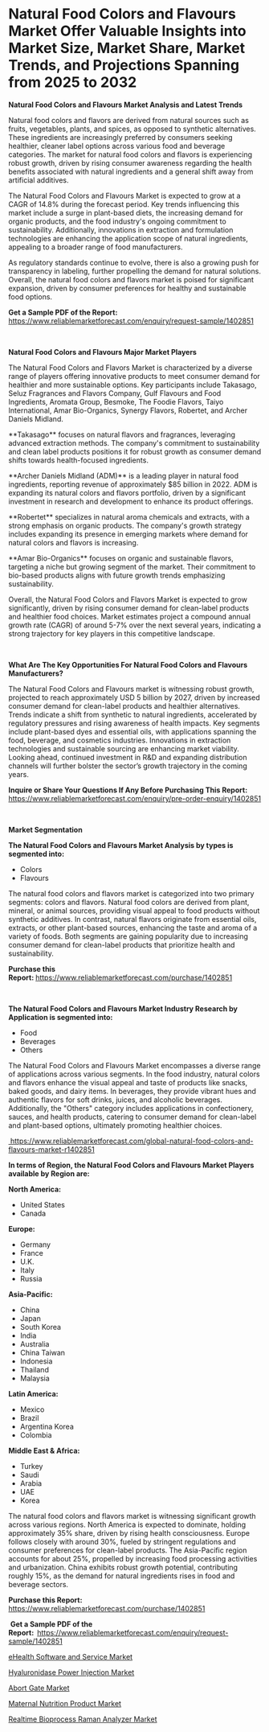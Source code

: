 <p><h1>Natural Food Colors and Flavours Market Offer Valuable Insights into Market Size, Market Share, Market Trends, and Projections Spanning from 2025 to 2032</h1></p><p><strong>Natural Food Colors and Flavours Market Analysis and Latest Trends</strong></p>
<p><p>Natural food colors and flavors are derived from natural sources such as fruits, vegetables, plants, and spices, as opposed to synthetic alternatives. These ingredients are increasingly preferred by consumers seeking healthier, cleaner label options across various food and beverage categories. The market for natural food colors and flavors is experiencing robust growth, driven by rising consumer awareness regarding the health benefits associated with natural ingredients and a general shift away from artificial additives.</p><p>The Natural Food Colors and Flavours Market is expected to grow at a CAGR of 14.8% during the forecast period. Key trends influencing this market include a surge in plant-based diets, the increasing demand for organic products, and the food industry's ongoing commitment to sustainability. Additionally, innovations in extraction and formulation technologies are enhancing the application scope of natural ingredients, appealing to a broader range of food manufacturers.</p><p>As regulatory standards continue to evolve, there is also a growing push for transparency in labeling, further propelling the demand for natural solutions. Overall, the natural food colors and flavors market is poised for significant expansion, driven by consumer preferences for healthy and sustainable food options.</p></p>
<p><strong>Get a Sample PDF of the Report:&nbsp;</strong> <a href="https://www.reliablemarketforecast.com/enquiry/request-sample/1402851?utm_campaign=1893&utm_medium=2&utm_source=Github&utm_content=ia&utm_term=28032025&utm_id=natural-food-colors-and-flavours">https://www.reliablemarketforecast.com/enquiry/request-sample/1402851</a></p>
<p>&nbsp;</p>
<p><strong>Natural Food Colors and Flavours Major Market Players</strong></p>
<p><p>The Natural Food Colors and Flavors Market is characterized by a diverse range of players offering innovative products to meet consumer demand for healthier and more sustainable options. Key participants include Takasago, Seluz Fragrances and Flavors Company, Gulf Flavours and Food Ingredients, Aromata Group, Besmoke, The Foodie Flavors, Taiyo International, Amar Bio-Organics, Synergy Flavors, Robertet, and Archer Daniels Midland.</p><p>**Takasago** focuses on natural flavors and fragrances, leveraging advanced extraction methods. The company's commitment to sustainability and clean label products positions it for robust growth as consumer demand shifts towards health-focused ingredients. </p><p>**Archer Daniels Midland (ADM)** is a leading player in natural food ingredients, reporting revenue of approximately $85 billion in 2022. ADM is expanding its natural colors and flavors portfolio, driven by a significant investment in research and development to enhance its product offerings.</p><p>**Robertet** specializes in natural aroma chemicals and extracts, with a strong emphasis on organic products. The company's growth strategy includes expanding its presence in emerging markets where demand for natural colors and flavors is increasing. </p><p>**Amar Bio-Organics** focuses on organic and sustainable flavors, targeting a niche but growing segment of the market. Their commitment to bio-based products aligns with future growth trends emphasizing sustainability.</p><p>Overall, the Natural Food Colors and Flavors Market is expected to grow significantly, driven by rising consumer demand for clean-label products and healthier food choices. Market estimates project a compound annual growth rate (CAGR) of around 5-7% over the next several years, indicating a strong trajectory for key players in this competitive landscape.</p></p>
<p>&nbsp;</p>
<p><strong>What Are The Key Opportunities For Natural Food Colors and Flavours Manufacturers?</strong></p>
<p><p>The Natural Food Colors and Flavours market is witnessing robust growth, projected to reach approximately USD 5 billion by 2027, driven by increased consumer demand for clean-label products and healthier alternatives. Trends indicate a shift from synthetic to natural ingredients, accelerated by regulatory pressures and rising awareness of health impacts. Key segments include plant-based dyes and essential oils, with applications spanning the food, beverage, and cosmetics industries. Innovations in extraction technologies and sustainable sourcing are enhancing market viability. Looking ahead, continued investment in R&D and expanding distribution channels will further bolster the sector’s growth trajectory in the coming years.</p></p>
<p><strong>Inquire or Share Your Questions If Any Before Purchasing This Report:</strong> <a href="https://www.reliablemarketforecast.com/enquiry/pre-order-enquiry/1402851?utm_campaign=1893&utm_medium=2&utm_source=Github&utm_content=ia&utm_term=28032025&utm_id=natural-food-colors-and-flavours">https://www.reliablemarketforecast.com/enquiry/pre-order-enquiry/1402851</a></p>
<p>&nbsp;</p>
<p><strong>Market Segmentation</strong></p>
<p><strong>The Natural Food Colors and Flavours Market Analysis by types is segmented into:</strong></p>
<p><ul><li>Colors</li><li>Flavours</li></ul></p>
<p><p>The natural food colors and flavors market is categorized into two primary segments: colors and flavors. Natural food colors are derived from plant, mineral, or animal sources, providing visual appeal to food products without synthetic additives. In contrast, natural flavors originate from essential oils, extracts, or other plant-based sources, enhancing the taste and aroma of a variety of foods. Both segments are gaining popularity due to increasing consumer demand for clean-label products that prioritize health and sustainability.</p></p>
<p><strong>Purchase this Report:&nbsp;</strong><a href="https://www.reliablemarketforecast.com/purchase/1402851?utm_campaign=1893&utm_medium=2&utm_source=Github&utm_content=ia&utm_term=28032025&utm_id=natural-food-colors-and-flavours">https://www.reliablemarketforecast.com/purchase/1402851</a></p>
<p>&nbsp;</p>
<p><strong>The Natural Food Colors and Flavours Market Industry Research by Application is segmented into:</strong></p>
<p><ul><li>Food</li><li>Beverages</li><li>Others</li></ul></p>
<p><p>The Natural Food Colors and Flavours Market encompasses a diverse range of applications across various segments. In the food industry, natural colors and flavors enhance the visual appeal and taste of products like snacks, baked goods, and dairy items. In beverages, they provide vibrant hues and authentic flavors for soft drinks, juices, and alcoholic beverages. Additionally, the "Others" category includes applications in confectionery, sauces, and health products, catering to consumer demand for clean-label and plant-based options, ultimately promoting healthier choices.</p></p>
<p><a href="https://www.reliablemarketforecast.com/global-natural-food-colors-and-flavours-market-r1402851?utm_campaign=1893&utm_medium=2&utm_source=Github&utm_content=ia&utm_term=28032025&utm_id=natural-food-colors-and-flavours">&nbsp;https://www.reliablemarketforecast.com/global-natural-food-colors-and-flavours-market-r1402851</a></p>
<p><strong>In terms of Region, the Natural Food Colors and Flavours Market Players available by Region are:</strong></p>
<p>
    <p> <strong> North America: </strong>
        <ul>
            <li>United States</li>
            <li>Canada</li>
        </ul>
        </p> 
    <p> <strong> Europe: </strong>
        <ul>
            <li>Germany</li>
            <li>France</li>
            <li>U.K.</li>
            <li>Italy</li>
            <li>Russia</li>
        </ul>
        </p> 
    <p> <strong> Asia-Pacific: </strong>
        <ul>
            <li>China</li>
            <li>Japan</li>
            <li>South Korea</li>
            <li>India</li>
            <li>Australia</li>
            <li>China Taiwan</li>
            <li>Indonesia</li>
            <li>Thailand</li>
            <li>Malaysia</li>
        </ul>
        </p> 
    <p> <strong> Latin America: </strong>
        <ul>
            <li>Mexico</li>
            <li>Brazil</li>
            <li>Argentina Korea</li>
            <li>Colombia</li>
        </ul>
        </p> 
    <p> <strong> Middle East & Africa: </strong>
        <ul>
            <li>Turkey</li>
            <li>Saudi</li>
            <li>Arabia</li>
            <li>UAE</li>
            <li>Korea</li>
        </ul>
    </p>
    </p>
<p><p>The natural food colors and flavors market is witnessing significant growth across various regions. North America is expected to dominate, holding approximately 35% share, driven by rising health consciousness. Europe follows closely with around 30%, fueled by stringent regulations and consumer preferences for clean-label products. The Asia-Pacific region accounts for about 25%, propelled by increasing food processing activities and urbanization. China exhibits robust growth potential, contributing roughly 15%, as the demand for natural ingredients rises in food and beverage sectors.</p></p>
<p><strong>Purchase this Report: </strong><a href="https://www.reliablemarketforecast.com/purchase/1402851?utm_campaign=1893&utm_medium=2&utm_source=Github&utm_content=ia&utm_term=28032025&utm_id=natural-food-colors-and-flavours">https://www.reliablemarketforecast.com/purchase/1402851</a></p>
<p>&nbsp;<strong>Get a Sample PDF of the Report:&nbsp;&nbsp;</strong><a href="https://www.reliablemarketforecast.com/enquiry/request-sample/1402851?utm_campaign=1893&utm_medium=2&utm_source=Github&utm_content=ia&utm_term=28032025&utm_id=natural-food-colors-and-flavours">https://www.reliablemarketforecast.com/enquiry/request-sample/1402851</a></p>
<p><strong></strong></p>
<p><p><a href="https://github.com/fontshatintj/Market-Research-Report-List-1/blob/main/ehealth-software-and-service-market.md?utm_campaign=1893&utm_medium=2&utm_source=Github&utm_content=ia&utm_term=28032025&utm_id=natural-food-colors-and-flavours">eHealth Software and Service Market</a></p><p><a href="https://github.com/firdwsermald/Market-Research-Report-List-1/blob/main/hyaluronidase-power-injection-market.md?utm_campaign=1893&utm_medium=2&utm_source=Github&utm_content=ia&utm_term=28032025&utm_id=natural-food-colors-and-flavours">Hyaluronidase Power Injection Market</a></p><p><a href="https://github.com/bredevasil2q/Market-Research-Report-List-1/blob/main/abort-gate-market.md?utm_campaign=1893&utm_medium=2&utm_source=Github&utm_content=ia&utm_term=28032025&utm_id=natural-food-colors-and-flavours">Abort Gate Market</a></p><p><a href="https://github.com/winjelequegt/Market-Research-Report-List-1/blob/main/maternal-nutrition-product-market.md?utm_campaign=1893&utm_medium=2&utm_source=Github&utm_content=ia&utm_term=28032025&utm_id=natural-food-colors-and-flavours">Maternal Nutrition Product Market</a></p><p><a href="https://github.com/nedzazollo74/Market-Research-Report-List-1/blob/main/realtime-bioprocess-raman-analyzer-market.md?utm_campaign=1893&utm_medium=2&utm_source=Github&utm_content=ia&utm_term=28032025&utm_id=natural-food-colors-and-flavours">Realtime Bioprocess Raman Analyzer Market</a></p></p>